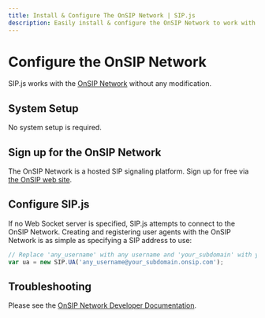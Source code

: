 ```yaml
---
title: Install & Configure The OnSIP Network | SIP.js
description: Easily install & configure the OnSIP Network to work with SIP.js
---
```


# Configure the OnSIP Network

SIP.js works with the [OnSIP Network](http://www.onsip.com/webrtc-sip-network) without any modification.

## System Setup

No system setup is required.

## Sign up for the OnSIP Network

The OnSIP Network is a hosted SIP signaling platform. Sign up for free via [the OnSIP web site](http://www.onsip.com/webrtc-sip-network).

## Configure SIP.js

If no Web Socket server is specified, SIP.js attempts to connect to the OnSIP Network. Creating and registering user agents with the OnSIP Network is as simple as specifying a SIP address to use:

~~~javascript
// Replace 'any_username' with any username and 'your_subdomain' with your OnSIP Network subdomain
var ua = new SIP.UA('any_username@your_subdomain.onsip.com');
~~~

## Troubleshooting

Please see the [OnSIP Network Developer Documentation](http://developer.onsip.com/).
